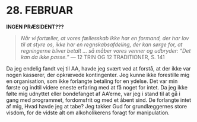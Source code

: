 # 28. FEBRUAR

**INGEN PRÆSIDENT???**

> *Når vi fortæller, at vores fællesskab ikke har en formand, der har lov til at styre os, ikke har en regnskabsafdeling, der kan sørge for, at regningerne bliver betalt … så måber vores venner og udbryder: “Det kan da ikke passe.”*
> — 12 TRIN OG 12 TRADITIONER, S. 141

Da jeg endelig fandt vej til AA, havde jeg svært ved at forstå, at der ikke var nogen kasserer, der opkrævede kontingenter. Jeg kunne ikke forestille mig en organisation, som ikke forlangte betaling for en ydelse. Det var min første og indtil videre eneste erfaring med at få noget for intet. Da jeg ikke følte mig udnyttet eller bondefanget af AA’erne, var jeg i stand til at gå i gang med programmet, fordomsfrit og med et åbent sind. De forlangte intet af mig, Hvad havde jeg at tabe? Jeg takker Gud for grundlæggernes store visdom, for de vidste alt om alkoholikerens foragt for manipulation.
